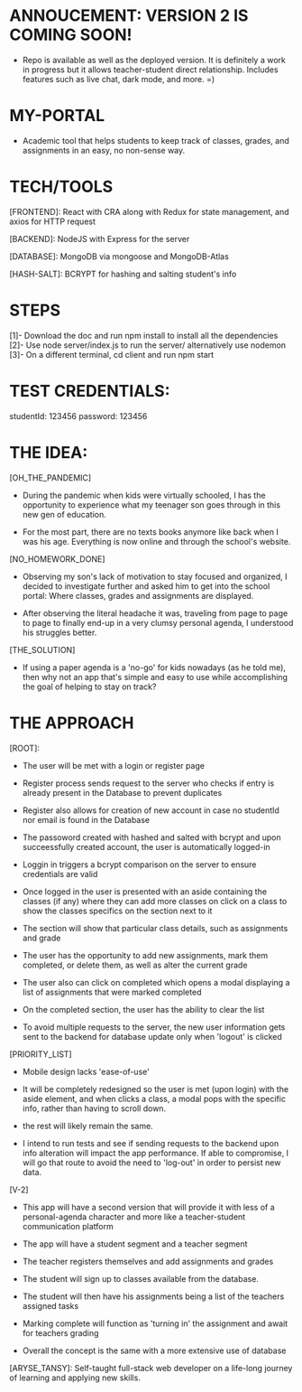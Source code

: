 # ANNOUCEMENT: VERSION 2 IS COMING SOON!

- Repo is available as well as the deployed version. It is definitely a work in progress but it allows teacher-student direct relationship. Includes features such as live chat, dark mode, and more. =)

# MY-PORTAL

- Academic tool that helps students to keep track of classes, grades, and assignments in an easy, no non-sense way.

[live-heroku]: (https://testing-portal-api.herokuapp.com/)

# TECH/TOOLS

[FRONTEND]: React with CRA along with Redux for state management, and axios for HTTP request

[BACKEND]: NodeJS with Express for the server

[DATABASE]: MongoDB via mongoose and MongoDB-Atlas

[HASH-SALT]: BCRYPT for hashing and salting student's info

# STEPS

[1]- Download the doc and run npm install to install all the dependencies
[2]- Use node server/index.js to run the server/ alternatively use nodemon
[3]- On a different terminal, cd client and run npm start

# TEST CREDENTIALS:

studentId: 123456
password: 123456

# THE IDEA:

[OH_THE_PANDEMIC]

- During the pandemic when kids were virtually schooled, I has the opportunity to experience what my teenager son goes through in this new gen of education.

- For the most part, there are no texts books anymore like back when I was his age. Everything is now online and through the school's website.

[NO_HOMEWORK_DONE]

- Observing my son's lack of motivation to stay focused and organized, I decided to investigate further and asked him to get into the school portal: Where classes, grades and assignments are displayed.

- After observing the literal headache it was, traveling from page to page to page to finally end-up in a very clumsy personal agenda, I understood his struggles better.

[THE_SOLUTION]

- If using a paper agenda is a 'no-go' for kids nowadays (as he told me), then why not an app that's simple and easy to use while accomplishing the goal of helping to stay on track?

# THE APPROACH

[ROOT]:

- The user will be met with a login or register page

- Register process sends request to the server who checks if entry is already present in the Database to prevent duplicates

- Register also allows for creation of new account in case no studentId nor email is found in the Database

- The passoword created with hashed and salted with bcrypt and upon succeessfully created account, the user is automatically logged-in

- Loggin in triggers a bcrypt comparison on the server to ensure credentials are valid

- Once logged in the user is presented with an aside containing the classes (if any) where they can add more classes on click on a class to show the classes specifics on the section next to it

- The section will show that particular class details, such as assignments and grade

- The user has the opportunity to add new assignments, mark them completed, or delete them, as well as alter the current grade

- The user also can click on completed which opens a modal displaying a list of assignments that were marked completed

- On the completed section, the user has the ability to clear the list

- To avoid multiple requests to the server, the new user information gets sent to the backend for database update only when 'logout' is clicked

[PRIORITY_LIST]

- Mobile design lacks 'ease-of-use'

- It will be completely redesigned so the user is met (upon login) with the aside element, and when clicks a class, a modal pops with the specific info, rather than having to scroll down.

- the rest will likely remain the same.

- I intend to run tests and see if sending requests to the backend upon info alteration will impact the app performance. If able to compromise, I will go that route to avoid the need to 'log-out' in order to persist new data.

[V-2]

- This app will have a second version that will provide it with less of a personal-agenda character and more like a teacher-student communication platform

- The app will have a student segment and a teacher segment

- The teacher registers themselves and add assignments and grades

- The student will sign up to classes available from the database.

- The student will then have his assignments being a list of the teachers assigned tasks

- Marking complete will function as 'turning in' the assignment and await for teachers grading

- Overall the concept is the same with a more extensive use of database

[ARYSE_TANSY]: Self-taught full-stack web developer on a life-long journey of learning and applying new skills.
